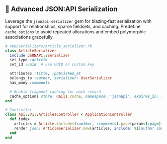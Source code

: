 ## 🚀 Advanced JSON:API Serialization

Leverage the `jsonapi-serializer` gem for blazing‑fast serialization with support for relationships, sparse fieldsets, and caching. Predefine `cache_options` to avoid repeated allocations and embed polymorphic associations gracefully.

```ruby
# app/serializers/article_serializer.rb
class ArticleSerializer
  include JSONAPI::Serializer
  set_type :article
  set_id :uuid  # use UUID or custom key

  attributes :title, :published_at
  belongs_to :author, serializer: UserSerializer
  has_many :comments

  # Enable fragment caching for each record
  cache_options store: Rails.cache, namespace: 'jsonapi', expires_in: 1.hour
end

# Controller
class Api::V1::ArticlesController < ApplicationController
  def index
    articles = Article.includes(:author, :comments).page(params[:page])
    render json: ArticleSerializer.new(articles, include: %i[author comments]).serializable_hash
  end
end
```